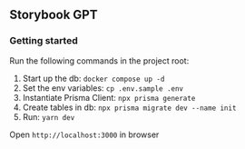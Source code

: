 ## Storybook GPT

### Getting started

Run the following commands in the project root:
1. Start up the db: `docker compose up -d`
2. Set the env variables: `cp .env.sample .env`
3. Instantiate Prisma Client: `npx prisma generate`
4. Create tables in db: `npx prisma migrate dev --name init`
5. Run: `yarn dev`

Open `http://localhost:3000` in browser
